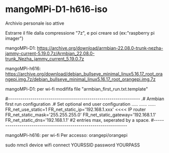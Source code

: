 # mangoMPi-D1-h616-iso
Archivio personale iso attive


Estrarre il file dalla compressione "7z", e poi creare sd  (ex:"raspberry pi imager")

mangoMPi-D1: https://archive.org/download/armbian-22.08.0-trunk-nezha-jammy-current-5.19.0.7z/Armbian_22.08.0-trunk_Nezha_jammy_current_5.19.0.7z

mangoMPi-h616: https://archive.org/download/debian_bullseye_minimal_linux5.16.17_root_orangepi.img.7z/debian_bullseye_minimal_linux5.16.17_root_orangepi.img.7z


mangoMPi-D1:  per  wi-fi modififa file "armbian_first_run.txt.template"

#-----------------------------------------------------------------
.# Armbian first run configuration
.# Set optional end user configuration
.....
......
......
FR_net_use_static=1
FR_net_static_ip='192.168.1.xxx'     <<<< IP router
FR_net_static_mask='255.255.255.0'
FR_net_static_gateway='192.168.1.1'
FR_net_static_dns='192.168.1.1' #2 entries max, seperated by a space.
#-----------------------------------------------------------------

mangoMPi-h616:  per wi-fi
Per accesso: orangepi/orangepi

sudo nmcli device wifi connect YOURSSID password YOURPASS

